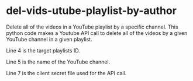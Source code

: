 # del-vids-utube-playlist-by-author
Delete all of the videos in a YouTube playlist by a specific channel. This python code makes a Youtube API call to delete all of the videos by a given YouTube channel
in a given playlist.

Line 4 is the target playlists ID.

Line 5 is the name of the YouTube channel.

Line 7 is the client secret file used for the API call.
